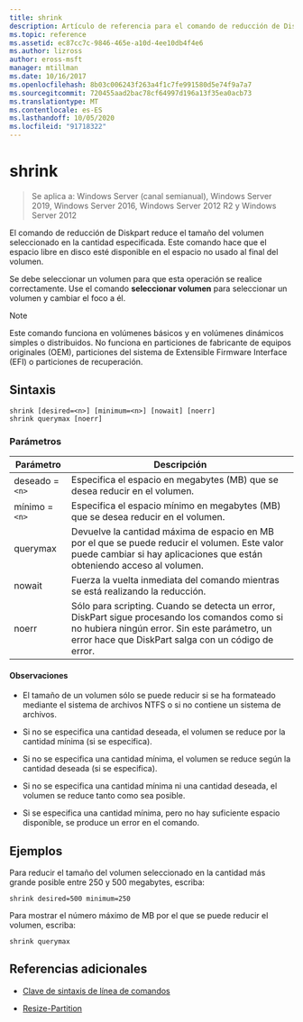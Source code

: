 ```yaml
---
title: shrink
description: Artículo de referencia para el comando de reducción de DiskPart, que reduce el tamaño del volumen seleccionado en la cantidad especificada.
ms.topic: reference
ms.assetid: ec87cc7c-9846-465e-a10d-4ee10db4f4e6
ms.author: lizross
author: eross-msft
manager: mtillman
ms.date: 10/16/2017
ms.openlocfilehash: 8b03c006243f263a4f1c7fe991580d5e74f9a7a7
ms.sourcegitcommit: 720455aad2bac78cf64997d196a13f35ea0acb73
ms.translationtype: MT
ms.contentlocale: es-ES
ms.lasthandoff: 10/05/2020
ms.locfileid: "91718322"
---
```

# <a name="shrink"></a>shrink

> Se aplica a: Windows Server (canal semianual), Windows Server 2019, Windows Server 2016, Windows Server 2012 R2 y Windows Server 2012

El comando de reducción de Diskpart reduce el tamaño del volumen seleccionado en la cantidad especificada. Este comando hace que el espacio libre en disco esté disponible en el espacio no usado al final del volumen.

Se debe seleccionar un volumen para que esta operación se realice correctamente. Use el comando **seleccionar volumen** para seleccionar un volumen y cambiar el foco a él.

> [!NOTE]
> Este comando funciona en volúmenes básicos y en volúmenes dinámicos simples o distribuidos. No funciona en particiones de fabricante de equipos originales (OEM), particiones del sistema de Extensible Firmware Interface (EFI) o particiones de recuperación.

## <a name="syntax"></a>Sintaxis

```
shrink [desired=<n>] [minimum=<n>] [nowait] [noerr]
shrink querymax [noerr]
```

### <a name="parameters"></a>Parámetros

| Parámetro | Descripción |
|--|--|
| deseado =`<n>` | Especifica el espacio en megabytes (MB) que se desea reducir en el volumen. |
| mínimo =`<n>` | Especifica el espacio mínimo en megabytes (MB) que se desea reducir en el volumen. |
| querymax | Devuelve la cantidad máxima de espacio en MB por el que se puede reducir el volumen. Este valor puede cambiar si hay aplicaciones que están obteniendo acceso al volumen. |
| nowait | Fuerza la vuelta inmediata del comando mientras se está realizando la reducción. |
| noerr | Sólo para scripting. Cuando se detecta un error, DiskPart sigue procesando los comandos como si no hubiera ningún error. Sin este parámetro, un error hace que DiskPart salga con un código de error. |

#### <a name="remarks"></a>Observaciones

- El tamaño de un volumen sólo se puede reducir si se ha formateado mediante el sistema de archivos NTFS o si no contiene un sistema de archivos.

- Si no se especifica una cantidad deseada, el volumen se reduce por la cantidad mínima (si se especifica).

- Si no se especifica una cantidad mínima, el volumen se reduce según la cantidad deseada (si se especifica).

- Si no se especifica una cantidad mínima ni una cantidad deseada, el volumen se reduce tanto como sea posible.

- Si se especifica una cantidad mínima, pero no hay suficiente espacio disponible, se produce un error en el comando.

## <a name="examples"></a>Ejemplos

Para reducir el tamaño del volumen seleccionado en la cantidad más grande posible entre 250 y 500 megabytes, escriba:

```
shrink desired=500 minimum=250
```

Para mostrar el número máximo de MB por el que se puede reducir el volumen, escriba:

```
shrink querymax
```

## <a name="additional-references"></a>Referencias adicionales

- [Clave de sintaxis de línea de comandos](command-line-syntax-key.md)

- [Resize-Partition](/powershell/module/storage/resize-partition?view=win10-ps&preserve-view=true)
